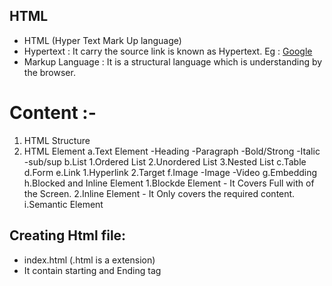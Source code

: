 ## HTML  
- HTML (Hyper Text Mark Up language) 
- Hypertext : It carry the source link is known as Hypertext.
 Eg : <a href="">Google</a>
- Markup Language : It is a structural language which is understanding by the browser.

# Content :-
1. HTML Structure 
2. HTML Element
    a.Text Element
        -Heading
        -Paragraph
        -Bold/Strong
        -Italic
        -sub/sup
    b.List
        1.Ordered List
        2.Unordered List
        3.Nested List
    c.Table
    d.Form
    e.Link
        1.Hyperlink
        2.Target
    f.Image
        -Image
        -Video
    g.Embedding
    h.Blocked and Inline Element
        1.Blockde Element - It Covers Full with of the Screen.
        2.Inline Element - It Only covers the required content.
    i.Semantic Element

## Creating Html file:
- index.html (.html is a extension)
- It contain starting and Ending tag
